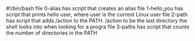 #!/bin/bash
file 0-alias has script that creates an alias
file 1-hello_you has script that prints hello user, where user is the current Linux user
file 2-path has script that adds /action to the PATH. /action to be the last directory the shell looks into when looking for a progra
file 3-paths has script that counts the number of directories in the PATH
